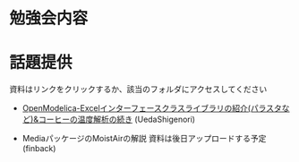 # 勉強会内容

# 話題提供  
資料はリンクをクリックするか、該当のフォルダにアクセスしてください  
* [OpenModelica-Excelインターフェースクラスライブラリの紹介(パラスタなど)&コーヒーの温度解析の続き](https://github.com/UedaShigenori/OpenModelica_Excel_Interface_ClassPackage)  (UedaShigenori)  


* MediaパッケージのMoistAirの解説
資料は後日アップロードする予定(finback)  

